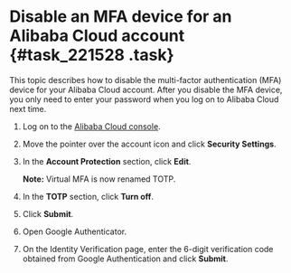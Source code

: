 # Disable an MFA device for an Alibaba Cloud account {#task_221528 .task}

This topic describes how to disable the multi-factor authentication \(MFA\) device for your Alibaba Cloud account. After you disable the MFA device, you only need to enter your password when you log on to Alibaba Cloud next time.

1.  Log on to the [Alibaba Cloud console](https://partners-intl.console.aliyun.com/#/ram).
2.  Move the pointer over the account icon and click **Security Settings**.
3.  In the **Account Protection** section, click **Edit**. 

    **Note:** Virtual MFA is now renamed TOTP.

4.  In the **TOTP** section, click **Turn off**.
5.  Click **Submit**.
6.  Open Google Authenticator.
7.  On the Identity Verification page, enter the 6-digit verification code obtained from Google Authentication and click **Submit**.

